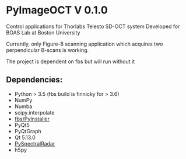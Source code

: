 # PyImageOCT V 0.1.0
Control applications for Thorlabs Telesto SD-OCT system
Developed for BOAS Lab at Boston University

Currently, only Figure-8 scanning application which acquires two perpendicular B-scans is working.

The project is dependent on fbs but will run without it

## Dependencies:
- Python > 3.5 (fbs build is finnicky for > 3.6)
- NumPy
- Numba
- scipy.interpolate
- [fbs/PyInstaller](https://build-system.fman.io/manual/)
- PyQt5
- PyQtGraph 
- Qt 5.13.0
- [PySpectralRadar](https://github.com/sstucker/PySpectralRadar)
- h5py

